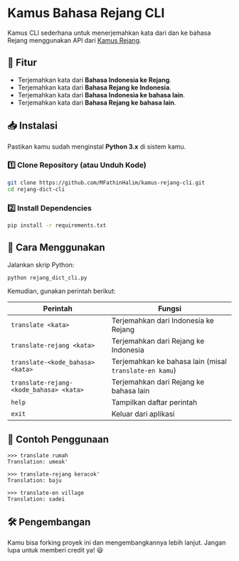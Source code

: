 # Kamus Bahasa Rejang CLI

Kamus CLI sederhana untuk menerjemahkan kata dari dan ke bahasa Rejang menggunakan API dari [Kamus Rejang](https://kamusrejang.vercel.app/).

## 🚀 Fitur
- Terjemahkan kata dari **Bahasa Indonesia ke Rejang**.
- Terjemahkan kata dari **Bahasa Rejang ke Indonesia**.
- Terjemahkan kata dari **Bahasa Indonesia ke bahasa lain**.
- Terjemahkan kata dari **Bahasa Rejang ke bahasa lain**.

## 📥 Instalasi

Pastikan kamu sudah menginstal **Python 3.x** di sistem kamu.

### 1️⃣ Clone Repository (atau Unduh Kode)
```sh
git clone https://github.com/MFathinHalim/kamus-rejang-cli.git
cd rejang-dict-cli
```

### 2️⃣ Install Dependencies
```sh
pip install -r requirements.txt
```

## 🔧 Cara Menggunakan

Jalankan skrip Python:
```sh
python rejang_dict_cli.py
```

Kemudian, gunakan perintah berikut:

| Perintah                          | Fungsi |
|-----------------------------------|--------|
| `translate <kata>`                 | Terjemahkan dari Indonesia ke Rejang |
| `translate-rejang <kata>`           | Terjemahkan dari Rejang ke Indonesia |
| `translate-<kode_bahasa> <kata>`   | Terjemahkan ke bahasa lain (misal `translate-en kamu`) |
| `translate-rejang-<kode_bahasa> <kata>` | Terjemahkan dari Rejang ke bahasa lain |
| `help`                             | Tampilkan daftar perintah |
| `exit`                             | Keluar dari aplikasi |

## 📌 Contoh Penggunaan
```
>>> translate rumah
Translation: umeak'

>>> translate-rejang keracok'
Translation: baju

>>> translate-en village
Translation: sadei
```

## 🛠 Pengembangan
Kamu bisa forking proyek ini dan mengembangkannya lebih lanjut. Jangan lupa untuk memberi credit ya! 😃

